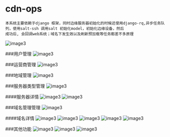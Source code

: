 # cdn-ops
    本系统主要依赖于django 框架，同时边缘服务器初始化的时候还使用django-rq,异步任务队列，使用salt-ssh 调用salt 初始化model，初始化边缘设备，然后
    成功后, 会回调web系统；域名下发生效以及刷新预加载等任务都差不多原理
![image3](https://github.com/xieyugui/ops/raw/master/ops_image/ops.png)

###用户管理
![image3](https://github.com/xieyugui/ops/raw/master/ops_image/user.png)

###运营商管理
![image3](https://github.com/xieyugui/ops/raw/master/ops_image/isp.png)

###地域管理
![image3](https://github.com/xieyugui/ops/raw/master/ops_image/area.png)

###服务器类型管理
![image3](https://github.com/xieyugui/ops/raw/master/ops_image/server_type.png)

####服务器详情
    ![image3](https://github.com/xieyugui/ops/raw/master/ops_image/server_info1.png)
    ![image3](https://github.com/xieyugui/ops/raw/master/ops_image/server_info2.png)
    
###域名管理管理
    ![image3](https://github.com/xieyugui/ops/raw/master/ops_image/domain.png)
    
####域名详情
    ![image3](https://github.com/xieyugui/ops/raw/master/ops_image/domain_info1.png)
    ![image3](https://github.com/xieyugui/ops/raw/master/ops_image/domain_info2.png)
    ![image3](https://github.com/xieyugui/ops/raw/master/ops_image/domain_info3.png)
    ![image3](https://github.com/xieyugui/ops/raw/master/ops_image/domain_info4.png)
    ![image3](https://github.com/xieyugui/ops/raw/master/ops_image/domain_info5.png)
    
###其他功能
    ![image3](https://github.com/xieyugui/ops/raw/master/ops_image/menu_domain.png)
    ![image3](https://github.com/xieyugui/ops/raw/master/ops_image/menu_base.png)
    ![image3](https://github.com/xieyugui/ops/raw/master/ops_image/menu_utils.png)
